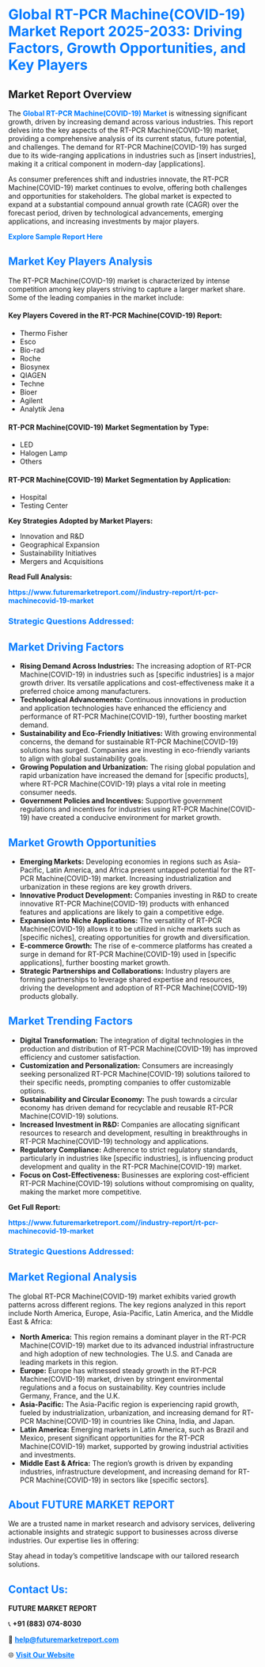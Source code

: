 <h1 style="color: #007BFF;">Global RT-PCR Machine(COVID-19) Market Report 2025-2033: Driving Factors, Growth Opportunities, and Key Players</h1>

<section id="overview">
<h2>Market Report Overview</h2>
<p>The <a href="https://www.futuremarketreport.com//industry-report/rt-pcr-machinecovid-19-market" style="color: #007BFF; text-decoration: none;"><strong>Global RT-PCR Machine(COVID-19) Market</strong></a> is witnessing significant growth, driven by increasing demand across various industries. This report delves into the key aspects of the RT-PCR Machine(COVID-19) market, providing a comprehensive analysis of its current status, future potential, and challenges. The demand for RT-PCR Machine(COVID-19) has surged due to its wide-ranging applications in industries such as [insert industries], making it a critical component in modern-day [applications].</p>
<p>As consumer preferences shift and industries innovate, the RT-PCR Machine(COVID-19) market continues to evolve, offering both challenges and opportunities for stakeholders. The global market is expected to expand at a substantial compound annual growth rate (CAGR) over the forecast period, driven by technological advancements, emerging applications, and increasing investments by major players.</p>
</section>

<section id="overview">
<p><a href="https://www.futuremarketreport.com//request-sample/reportId=79571" style="color: #007BFF; text-decoration: none;"><strong>Explore Sample Report Here</strong></a></p>
</section>

<section id="key-players">
<h2 style="color: #007BFF;">Market Key Players Analysis</h2>
<p>The RT-PCR Machine(COVID-19) market is characterized by intense competition among key players striving to capture a larger market share. Some of the leading companies in the market include:</p>
<h4>Key Players Covered in the RT-PCR Machine(COVID-19) Report:</h4>
<ul><li>Thermo Fisher</li><li>Esco</li><li>Bio-rad</li><li>Roche</li><li>Biosynex</li><li>QIAGEN</li><li>Techne</li><li>Bioer</li><li>Agilent</li><li>Analytik Jena</li></ul>
<h4>RT-PCR Machine(COVID-19) Market Segmentation by Type:</h4>
<ul><li>LED</li><li>Halogen Lamp</li><li>Others</li></ul>

<h4>RT-PCR Machine(COVID-19) Market Segmentation by Application:</h4>
<ul><li>Hospital</li><li>Testing Center</li></ul>
<p><strong>Key Strategies Adopted by Market Players:</strong></p>
<ul>
<li>Innovation and R&D</li>
<li>Geographical Expansion</li>
<li>Sustainability Initiatives</li>
<li>Mergers and Acquisitions</li>
</ul>
</section>

<section>
<p><strong>Read Full Analysis: </strong></p><a href="https://www.futuremarketreport.com//industry-report/rt-pcr-machinecovid-19-market" style="color: #007BFF; text-decoration: none;"><strong>https://www.futuremarketreport.com//industry-report/rt-pcr-machinecovid-19-market</strong></a>
<h3 style="color: #007BFF;">Strategic Questions Addressed:</h3>
</section>

<section id="driving-factors">
<h2 style="color: #007BFF;">Market Driving Factors</h2>
<ul>
<li><strong>Rising Demand Across Industries:</strong> The increasing adoption of RT-PCR Machine(COVID-19) in industries such as [specific industries] is a major growth driver. Its versatile applications and cost-effectiveness make it a preferred choice among manufacturers.</li>
<li><strong>Technological Advancements:</strong> Continuous innovations in production and application technologies have enhanced the efficiency and performance of RT-PCR Machine(COVID-19), further boosting market demand.</li>
<li><strong>Sustainability and Eco-Friendly Initiatives:</strong> With growing environmental concerns, the demand for sustainable RT-PCR Machine(COVID-19) solutions has surged. Companies are investing in eco-friendly variants to align with global sustainability goals.</li>
<li><strong>Growing Population and Urbanization:</strong> The rising global population and rapid urbanization have increased the demand for [specific products], where RT-PCR Machine(COVID-19) plays a vital role in meeting consumer needs.</li>
<li><strong>Government Policies and Incentives:</strong> Supportive government regulations and incentives for industries using RT-PCR Machine(COVID-19) have created a conducive environment for market growth.</li>
</ul>
</section>

<section id="growth-opportunities">
<h2 style="color: #007BFF;">Market Growth Opportunities</h2>
<ul>
<li><strong>Emerging Markets:</strong> Developing economies in regions such as Asia-Pacific, Latin America, and Africa present untapped potential for the RT-PCR Machine(COVID-19) market. Increasing industrialization and urbanization in these regions are key growth drivers.</li>
<li><strong>Innovative Product Development:</strong> Companies investing in R&D to create innovative RT-PCR Machine(COVID-19) products with enhanced features and applications are likely to gain a competitive edge.</li>
<li><strong>Expansion into Niche Applications:</strong> The versatility of RT-PCR Machine(COVID-19) allows it to be utilized in niche markets such as [specific niches], creating opportunities for growth and diversification.</li>
<li><strong>E-commerce Growth:</strong> The rise of e-commerce platforms has created a surge in demand for RT-PCR Machine(COVID-19) used in [specific applications], further boosting market growth.</li>
<li><strong>Strategic Partnerships and Collaborations:</strong> Industry players are forming partnerships to leverage shared expertise and resources, driving the development and adoption of RT-PCR Machine(COVID-19) products globally.</li>
</ul>
</section>

<section id="trending-factors">
<h2 style="color: #007BFF;">Market Trending Factors</h2>
<ul>
<li><strong>Digital Transformation:</strong> The integration of digital technologies in the production and distribution of RT-PCR Machine(COVID-19) has improved efficiency and customer satisfaction.</li>
<li><strong>Customization and Personalization:</strong> Consumers are increasingly seeking personalized RT-PCR Machine(COVID-19) solutions tailored to their specific needs, prompting companies to offer customizable options.</li>
<li><strong>Sustainability and Circular Economy:</strong> The push towards a circular economy has driven demand for recyclable and reusable RT-PCR Machine(COVID-19) solutions.</li>
<li><strong>Increased Investment in R&D:</strong> Companies are allocating significant resources to research and development, resulting in breakthroughs in RT-PCR Machine(COVID-19) technology and applications.</li>
<li><strong>Regulatory Compliance:</strong> Adherence to strict regulatory standards, particularly in industries like [specific industries], is influencing product development and quality in the RT-PCR Machine(COVID-19) market.</li>
<li><strong>Focus on Cost-Effectiveness:</strong> Businesses are exploring cost-efficient RT-PCR Machine(COVID-19) solutions without compromising on quality, making the market more competitive.</li>
</ul>
</section>

<section>
<p><strong>Get Full Report: </strong></p><a href="https://www.futuremarketreport.com//industry-report/rt-pcr-machinecovid-19-market" style="color: #007BFF; text-decoration: none;"><strong>https://www.futuremarketreport.com//industry-report/rt-pcr-machinecovid-19-market</strong></a>
<h3 style="color: #007BFF;">Strategic Questions Addressed:</h3>
</section>


<section id="regional-analysis">
<h2 style="color: #007BFF;">Market Regional Analysis</h2>
<p>The global RT-PCR Machine(COVID-19) market exhibits varied growth patterns across different regions. The key regions analyzed in this report include North America, Europe, Asia-Pacific, Latin America, and the Middle East & Africa:</p>
<ul>
<li><strong>North America:</strong> This region remains a dominant player in the RT-PCR Machine(COVID-19) market due to its advanced industrial infrastructure and high adoption of new technologies. The U.S. and Canada are leading markets in this region.</li>
<li><strong>Europe:</strong> Europe has witnessed steady growth in the RT-PCR Machine(COVID-19) market, driven by stringent environmental regulations and a focus on sustainability. Key countries include Germany, France, and the U.K.</li>
<li><strong>Asia-Pacific:</strong> The Asia-Pacific region is experiencing rapid growth, fueled by industrialization, urbanization, and increasing demand for RT-PCR Machine(COVID-19) in countries like China, India, and Japan.</li>
<li><strong>Latin America:</strong> Emerging markets in Latin America, such as Brazil and Mexico, present significant opportunities for the RT-PCR Machine(COVID-19) market, supported by growing industrial activities and investments.</li>
<li><strong>Middle East & Africa:</strong> The region’s growth is driven by expanding industries, infrastructure development, and increasing demand for RT-PCR Machine(COVID-19) in sectors like [specific sectors].</li>
</ul>
</section>

<footer>
<h2 style="color: #007BFF;">About FUTURE MARKET REPORT</h2>
<p>We are a trusted name in market research and advisory services, delivering actionable insights and strategic support to businesses across diverse industries. Our expertise lies in offering:</p>

<p>Stay ahead in today’s competitive landscape with our tailored research solutions.</p>

<h2 style="color: #007BFF;">Contact Us:</h2>
<p><strong>FUTURE MARKET REPORT</strong></p>
<p>📞 <strong>+91 (883) 074-8030</strong></p>
<p>📧 <strong><a href="mailto:help@futuremarketreport.com" style="color: #007BFF;">help@futuremarketreport.com</a></strong></p>
<p>🌐 <strong><a href="https://www.futuremarketreport.com/" style="color: #007BFF;">Visit Our Website</a></strong></p>
</footer>
